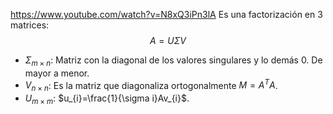 https://www.youtube.com/watch?v=N8xQ3iPn3lA
Es una factorización en 3 matrices:
$$
A = U\Sigma V
$$
- $\Sigma_{m\times n}$: Matriz con la diagonal de los valores singulares y lo demás 0. De mayor a menor.
- $V_{n\times n}$: Es la matriz que diagonaliza ortogonalmente $M=A^{T}A$.
- $U_{m\times m}$: $u_{i}=\frac{1}{\sigma i}Av_{i}$.